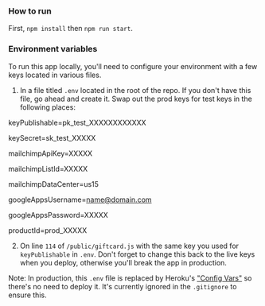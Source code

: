 ### How to run

First, `npm install` then `npm run start`.

### Environment variables

To run this app locally, you'll need to configure your environment with a few keys located in various files.

1. In a file titled `.env` located in the root of the repo. If you don't have this file, go ahead and create it. Swap out the prod keys for test keys in the following places:

keyPublishable=pk_test_XXXXXXXXXXXX

keySecret=sk_test_XXXXX

mailchimpApiKey=XXXXX

mailchimpListId=XXXXX

mailchimpDataCenter=us15

googleAppsUsername=name@domain.com

googleAppsPassword=XXXXX

productId=prod_XXXXX


2. On line `114` of `/public/giftcard.js` with the same key you used for `keyPublishable` in `.env`. Don't forget to change this back to the live keys when you deploy, otherwise you'll break the app in production.

Note: In production, this `.env` file is replaced by Heroku's ["Config Vars"](https://devcenter.heroku.com/articles/config-vars) so there's no need to deploy it. It's currently ignored in the `.gitignore` to ensure this.
